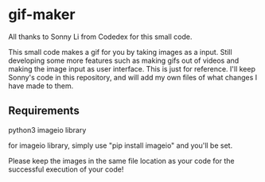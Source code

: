 # gif-maker
All thanks to Sonny Li from Codedex for this small code.

This small code makes a gif for you by taking images as a input. 
Still developing some more features such as making gifs out of videos and making the image input as user interface.
This is just for reference. I'll keep Sonny's code in this repository, and will add my own files of what changes I have made to them.


## Requirements

python3
imageio library

for imageio library, simply use "pip install imageio" and you'll be set.

Please keep the images in the same file location as your code for the successful execution of your code!
